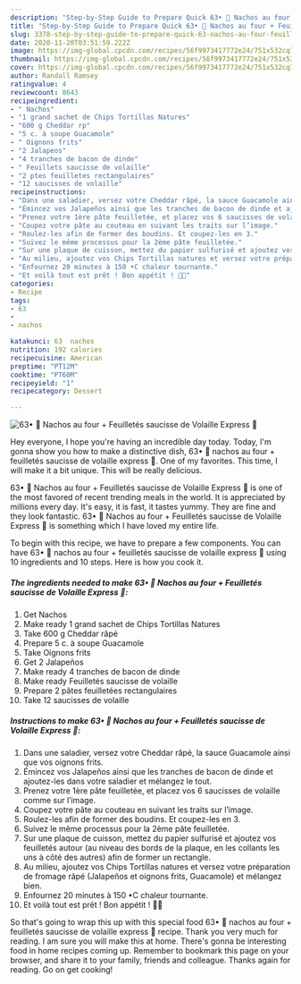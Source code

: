 ```yaml
---
description: "Step-by-Step Guide to Prepare Quick 63• 🌮 Nachos au four + Feuilletés saucisse de Volaille Express 🥓"
title: "Step-by-Step Guide to Prepare Quick 63• 🌮 Nachos au four + Feuilletés saucisse de Volaille Express 🥓"
slug: 3378-step-by-step-guide-to-prepare-quick-63-nachos-au-four-feuilletes-saucisse-de-volaille-express
date: 2020-11-20T03:51:59.222Z
image: https://img-global.cpcdn.com/recipes/56f9973417772e24/751x532cq70/63•-🌮-nachos-au-four-feuilletes-saucisse-de-volaille-express-🥓-photo-principale-de-la-recette.jpg
thumbnail: https://img-global.cpcdn.com/recipes/56f9973417772e24/751x532cq70/63•-🌮-nachos-au-four-feuilletes-saucisse-de-volaille-express-🥓-photo-principale-de-la-recette.jpg
cover: https://img-global.cpcdn.com/recipes/56f9973417772e24/751x532cq70/63•-🌮-nachos-au-four-feuilletes-saucisse-de-volaille-express-🥓-photo-principale-de-la-recette.jpg
author: Randall Ramsey
ratingvalue: 4
reviewcount: 8643
recipeingredient:
- " Nachos"
- "1 grand sachet de Chips Tortillas Natures"
- "600 g Cheddar rp"
- "5 c. à soupe Guacamole"
- " Oignons frits"
- "2 Jalapeos"
- "4 tranches de bacon de dinde"
- " Feuillets saucisse de volaille"
- "2 ptes feuilletes rectangulaires"
- "12 saucisses de volaille"
recipeinstructions:
- "Dans une saladier, versez votre Cheddar râpé, la sauce Guacamole ainsi que vos oignons frits."
- "Émincez vos Jalapeños ainsi que les tranches de bacon de dinde et ajoutez-les dans votre saladier et mélangez le tout."
- "Prenez votre 1ère pâte feuilletée, et placez vos 6 saucisses de volaille comme sur l’image."
- "Coupez votre pâte au couteau en suivant les traits sur l’image."
- "Roulez-les afin de former des boudins. Et coupez-les en 3."
- "Suivez le même processus pour la 2ème pâte feuilletée."
- "Sur une plaque de cuisson, mettez du papier sulfurisé et ajoutez vos feuilletés autour (au niveau des bords de la plaque, en les collants les uns à côté des autres) afin de former un rectangle."
- "Au milieu, ajoutez vos Chips Tortillas natures et versez votre préparation de fromage râpé (Jalapeños et oignons frits, Guacamole) et mélangez bien."
- "Enfournez 20 minutes à 150 •C chaleur tournante."
- "Et voilà tout est prêt ! Bon appétit ! 🌮🥓"
categories:
- Recipe
tags:
- 63
- 
- nachos

katakunci: 63  nachos 
nutrition: 192 calories
recipecuisine: American
preptime: "PT12M"
cooktime: "PT60M"
recipeyield: "1"
recipecategory: Dessert

---
```



![63• 🌮 Nachos au four + Feuilletés saucisse de Volaille Express 🥓](https://img-global.cpcdn.com/recipes/56f9973417772e24/751x532cq70/63•-🌮-nachos-au-four-feuilletes-saucisse-de-volaille-express-🥓-photo-principale-de-la-recette.jpg)

Hey everyone, I hope you're having an incredible day today. Today, I'm gonna show you how to make a distinctive dish, 63• 🌮 nachos au four + feuilletés saucisse de volaille express 🥓. One of my favorites. This time, I will make it a bit unique. This will be really delicious.



63• 🌮 Nachos au four + Feuilletés saucisse de Volaille Express 🥓 is one of the most favored of recent trending meals in the world. It is appreciated by millions every day. It's easy, it is fast, it tastes yummy. They are fine and they look fantastic. 63• 🌮 Nachos au four + Feuilletés saucisse de Volaille Express 🥓 is something which I have loved my entire life.


To begin with this recipe, we have to prepare a few components. You can have 63• 🌮 nachos au four + feuilletés saucisse de volaille express 🥓 using 10 ingredients and 10 steps. Here is how you cook it.

<!--inarticleads1-->

##### The ingredients needed to make 63• 🌮 Nachos au four + Feuilletés saucisse de Volaille Express 🥓:

1. Get  Nachos
1. Make ready 1 grand sachet de Chips Tortillas Natures
1. Take 600 g Cheddar râpé
1. Prepare 5 c. à soupe Guacamole
1. Take  Oignons frits
1. Get 2 Jalapeños
1. Make ready 4 tranches de bacon de dinde
1. Make ready  Feuilletés saucisse de volaille
1. Prepare 2 pâtes feuilletées rectangulaires
1. Take 12 saucisses de volaille




<!--inarticleads2-->

##### Instructions to make 63• 🌮 Nachos au four + Feuilletés saucisse de Volaille Express 🥓:

1. Dans une saladier, versez votre Cheddar râpé, la sauce Guacamole ainsi que vos oignons frits.
1. Émincez vos Jalapeños ainsi que les tranches de bacon de dinde et ajoutez-les dans votre saladier et mélangez le tout.
1. Prenez votre 1ère pâte feuilletée, et placez vos 6 saucisses de volaille comme sur l’image.
1. Coupez votre pâte au couteau en suivant les traits sur l’image.
1. Roulez-les afin de former des boudins. Et coupez-les en 3.
1. Suivez le même processus pour la 2ème pâte feuilletée.
1. Sur une plaque de cuisson, mettez du papier sulfurisé et ajoutez vos feuilletés autour (au niveau des bords de la plaque, en les collants les uns à côté des autres) afin de former un rectangle.
1. Au milieu, ajoutez vos Chips Tortillas natures et versez votre préparation de fromage râpé (Jalapeños et oignons frits, Guacamole) et mélangez bien.
1. Enfournez 20 minutes à 150 •C chaleur tournante.
1. Et voilà tout est prêt ! Bon appétit ! 🌮🥓




So that's going to wrap this up with this special food 63• 🌮 nachos au four + feuilletés saucisse de volaille express 🥓 recipe. Thank you very much for reading. I am sure you will make this at home. There's gonna be interesting food in home recipes coming up. Remember to bookmark this page on your browser, and share it to your family, friends and colleague. Thanks again for reading. Go on get cooking!

